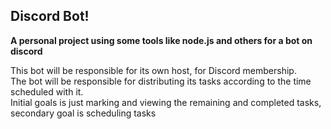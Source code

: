 ## Discord Bot!

**A personal project using some tools like node.js and others for a bot on discord**

This bot will be responsible for its own host, for Discord membership.<br>
The bot will be responsible for distributing its tasks according to the time scheduled with it.<br>
Initial goals is just marking and viewing the remaining and completed tasks, secondary goal is scheduling tasks
